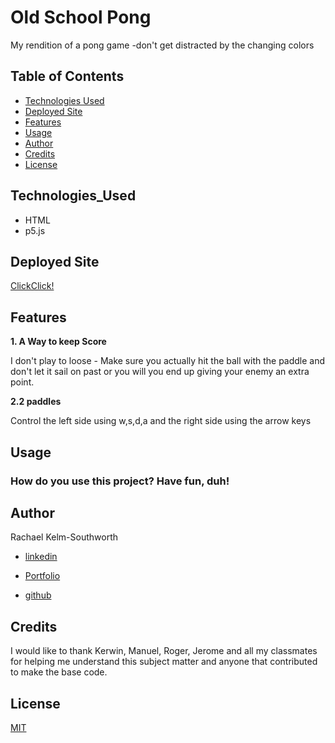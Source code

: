 # Old School Pong
My rendition of a pong game -don't get distracted by the changing colors



## Table of Contents
* [Technologies Used](Technologies_Used)
* [Deployed Site](Deployed)
* [Features](Features)
* [Usage](Usage)
* [Author](Author)
* [Credits](Credits)
* [License](License)

## Technologies_Used
* HTML 
* p5.js


## Deployed Site
[ClickClick!](https://rksouth.github.io/OldSchoolPong//)

## Features 


__1. A Way to keep Score__
 
I don't play to loose - Make sure you actually hit the ball with the paddle and don't let it sail on past or you will you end up giving your enemy an extra point.

__2.2 paddles__

Control the left side using w,s,d,a and the right side using the arrow keys


## Usage
### How do you use this project? Have fun, duh!
 
## Author 
Rachael Kelm-Southworth

* [linkedin](https://www.linkedin.com/in/rachael-kelm-southworth-87a3831b3) 

* [Portfolio](https://rksouth.github.io/Portfolio/ )

* [github](https://github.com/RKSouth/)

 ## Credits

I would like to thank Kerwin, Manuel, Roger, Jerome and all my classmates for helping me understand this subject matter and anyone that contributed to make the base code.

## License
[MIT](https://choosealicense.com/licenses/mit/)



